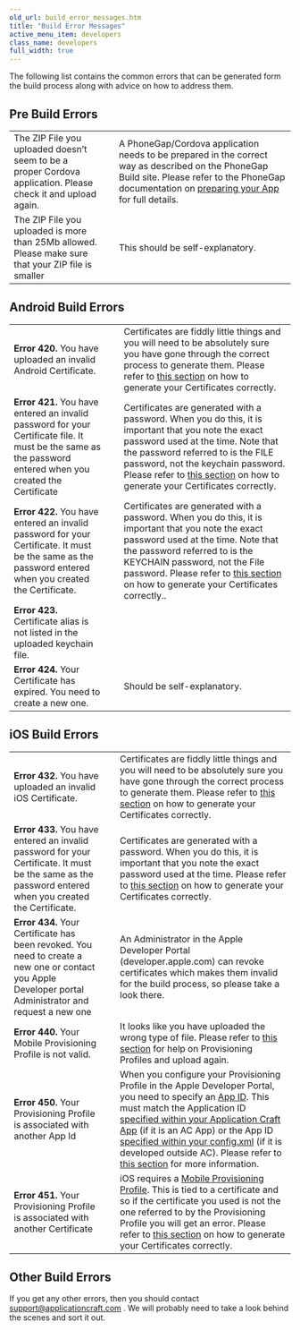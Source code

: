 ```yaml
---
old_url: build_error_messages.htm
title: "Build Error Messages"
active_menu_item: developers
class_name: developers
full_width: true
---
```



The following list contains the common errors that can be generated form the build process along with advice on how to address them.

## Pre Build Errors

<table>
<tr>
<td width="271">
The ZIP File you uploaded doesn’t seem to be a proper Cordova application. Please check it and upload again.

</td>
<td width="20">
</td>
<td width="595">
  A PhoneGap/Cordova application needs to be prepared in the correct way as described on the PhoneGap Build site. Please refer to the PhoneGap documentation on <a href="http://build.phonegap.com/docs/preparing-your-app">preparing your App</a> for full details.

</td>
</tr>
<tr>
<td width="271">
The ZIP File you uploaded is more than 25Mb allowed. Please make sure that your ZIP file is smaller

</td>
<td width="20">
</td>
<td width="595">
This should be self-explanatory.

</td>
</tr>
</table>

## Android Build Errors

<table>
<tr>
<td width="271">
<b>Error 420.</b> You have uploaded an invalid Android Certificate.

</td>
<td width="20">
</td>
<td width="595">
  Certificates are fiddly little things and you will need to be absolutely sure you have gone through the correct process to generate them. Please refer to <a href="/developers/documentation/ac-mobile-build-phonegap/certificates/">this section</a> on how to generate your Certificates correctly.

</td>
</tr>
<tr>
<td width="271">
<b>Error 421.</b> You have entered an invalid password for your Certificate file. It must be the same as the password entered when you created the Certificate

</td>
<td width="20">
</td>
<td width="595">
Certificates are generated with a password. When you do this, it is important that you note the exact password used at the time. Note that the password referred to is the FILE password, not the keychain password. Please refer to <a href="/developers/documentation/ac-mobile-build-phonegap/certificates/">this section</a> on how to generate your Certificates correctly.

</td>
</tr>
<tr>
<td width="271">
<b>Error 422.</b> You have entered an invalid password for your Certificate. It must be the same as the password entered when you created the Certificate.

</td>
<td width="20">
</td>
<td width="595">
  Certificates are generated with a password. When you do this, it is important that you note the exact password used at the time. Note that the password referred to is the KEYCHAIN password, not the File password. Please refer to <a href="/developers/documentation/ac-mobile-build-phonegap/certificates/">this section</a> on how to generate your Certificates correctly..

</td>
</tr>
<tr>
<td width="271">
<b>Error 423.</b> Certificate alias is not listed in the uploaded keychain file.

</td>
<td width="20">
</td>
<td width="595">
</td>
</tr>
<tr>
<td width="271">
<b>Error 424.</b> Your Certificate has expired. You need to create a new one.

</td>
<td width="20">
</td>
<td width="595">
Should be self-explanatory.

</td>
</tr>
</table>

## iOS Build Errors

<table>
<tr>
<td width="271">
<b>Error 432.</b> You have uploaded an invalid iOS Certificate.

</td>
<td width="20">
</td>
<td width="595">
  Certificates are fiddly little things and you will need to be absolutely sure you have gone through the correct process to generate them. Please refer to <a href="/developers/documentation/ac-mobile-build-phonegap/certificates/">this section</a> on how to generate your Certificates correctly.

</td>
</tr>
<tr>
<td width="271">
<b>Error 433.</b> You have entered an invalid password for your Certificate. It must be the same as the password entered when you created the Certificate.

</td>
<td width="20">
</td>
<td width="595">
  Certificates are generated with a password. When you do this, it is important that you note the exact password used at the time. Please refer to <a href="/developers/documentation/ac-mobile-build-phonegap/certificates/">this section</a> on how to generate your Certificates correctly.

</td>
</tr>
<tr>
<td width="271">
<b>Error 434.</b> Your Certificate has been revoked. You need to create a new one or contact you Apple Developer portal Administrator and request a new one

</td>
<td width="20">
</td>
<td width="595">
An Administrator in the Apple Developer Portal (developer.apple.com) can revoke certificates which makes them invalid for the build process, so please take a look there.

</td>
</tr>
<tr>
<td width="271">
<b>Error 440.</b> Your Mobile Provisioning Profile is not valid.

</td>
<td width="20">
</td>
<td width="595">
  It looks like you have uploaded the wrong type of file. Please refer to <a href="/developers/documentation/ac-mobile-build-phonegap/certificates/manual/ios-keys-and-certificates/do-it-yourself-guide/setting-up-for-development/create-a-provisioning-profile">this section</a> for help on Provisioning Profiles and upload again.

</td>
</tr>
<tr>
<td width="271">
<b>Error 450.</b> Your Provisioning Profile is associated with another App Id

</td>
<td width="20">
</td>
<td width="595">
  When you configure your Provisioning Profile in the Apple Developer Portal, you need to specify an <a href="/developers/documentation/ac-mobile-build-phonegap/certificates/manual/ios-keys-and-certificates/do-it-yourself-guide/setting-up-for-development/create-an-app-id">App ID</a>. This must match the Application ID <a href="/developers/documentation/ac-mobile-build-phonegap/apps-developed-with-application-craft/enabling-device-features">specified within your Application Craft App</a> (if it is an AC App) or the App ID <a href="/developers/documentation/ac-mobile-build-phonegap/ac-mobile-build/external-html5cssjs-apps">specified within your config.xml</a> (if it is developed outside AC). Please refer to <a href="/developers/documentation/ac-mobile-build-phonegap/certificates/manual/ios-keys-and-certificates/do-it-yourself-guide/setting-up-for-development/create-a-provisioning-profile">this section</a> for more information.

</td>
</tr>
<tr>
<td width="271">
<b>Error 451.</b> Your Provisioning Profile is associated with another Certificate

</td>
<td width="20">
</td>
<td width="595">
  iOS requires a <a href="/developers/documentation/ac-mobile-build-phonegap/certificates/manual/ios-keys-and-certificates/do-it-yourself-guide/setting-up-for-development/create-a-provisioning-profile">Mobile Provisioning Profile</a>. This is tied to a certificate and so if the certificate you used is not the one referred to by the Provisioning Profile you will get an error. Please refer to <a href="/developers/documentation/ac-mobile-build-phonegap/certificates/manual/ios-keys-and-certificates/do-it-yourself-guide/setting-up-for-development/create-a-provisioning-profile">this section</a> on how to generate your Certificates correctly.

</td>
</tr>
</table>

## Other Build Errors

If you get any other errors, then you should contact [support@applicationcraft.com](mailto:support@applicationcraft.com) . We will probably need to take a look behind the scenes and sort it out.

